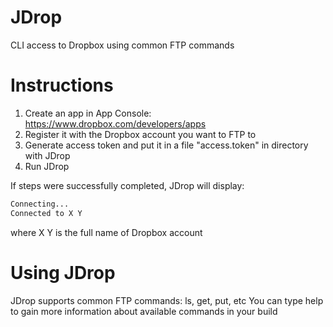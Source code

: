 # JDrop
CLI access to Dropbox using common FTP commands

# Instructions
1. Create an app in App Console: https://www.dropbox.com/developers/apps
2. Register it with the Dropbox account you want to FTP to
3. Generate access token and put it in a file "access.token" in directory with JDrop
4. Run JDrop

If steps were successfully completed, JDrop will display:
```bash
Connecting...
Connected to X Y
```
where X Y is the full name of Dropbox account

# Using JDrop
JDrop supports common FTP commands: ls, get, put, etc
You can type help to gain more information about available commands in your build

